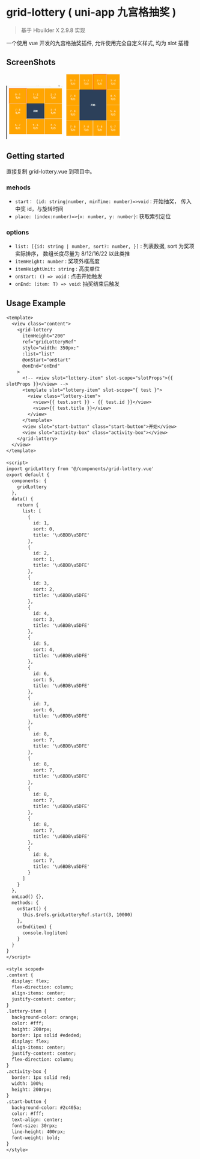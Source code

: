 # grid-lottery ( uni-app 九宫格抽奖 )

> 基于 Hbuilder X 2.9.8 实现

一个使用 vue 开发的九宫格抽奖插件, 允许使用完全自定义样式, 均为 slot 插槽

## ScreenShots

<p float="left">
<img src="./9.png" width="30%">
<img src="./12.png" width="30%">
</p>

## Getting started

直接复制 grid-lottery.vue 到项目中。

### mehods

- `start： (id: string|number, minTime: number)=>void` : 开始抽奖， 传入中奖 id，与旋转时间
- `place: (index:number)=>{x: number, y: number}`: 获取索引定位

### options

- `list: [{id: string | number, sort?: number, }]` : 列表数据, sort 为奖项实际排序， 数组长度尽量为 8/12/16/22 以此类推
- `itemHeight: number` : 奖项外框高度
- `itemHeightUnit: string` : 高度单位
- `onStart: () => void` : 点击开始触发
- `onEnd: (item: T) => void`: 抽奖结束后触发

## Usage Example

```vue
<template>
  <view class="content">
    <grid-lottery
      itemHeight="200"
      ref="gridLotteryRef"
      style="width: 350px;"
      :list="list"
      @onStart="onStart"
      @onEnd="onEnd"
    >
      <!-- <view slot="lottery-item" slot-scope="slotProps">{{ slotProps }}</view> -->
      <template slot="lottery-item" slot-scope="{ test }">
        <view class="lottery-item">
          <view>{{ test.sort }} - {{ test.id }}</view>
          <view>{{ test.title }}</view>
        </view>
      </template>
      <view slot="start-button" class="start-button">开始</view>
      <view slot="activity-box" class="activity-box"></view>
    </grid-lottery>
  </view>
</template>

<script>
import gridLottery from '@/components/grid-lottery.vue'
export default {
  components: {
    gridLottery
  },
  data() {
    return {
      list: [
        {
          id: 1,
          sort: 0,
          title: '\u6BDB\u5DFE'
        },
        {
          id: 2,
          sort: 1,
          title: '\u6BDB\u5DFE'
        },
        {
          id: 3,
          sort: 2,
          title: '\u6BDB\u5DFE'
        },
        {
          id: 4,
          sort: 3,
          title: '\u6BDB\u5DFE'
        },
        {
          id: 5,
          sort: 4,
          title: '\u6BDB\u5DFE'
        },
        {
          id: 6,
          sort: 5,
          title: '\u6BDB\u5DFE'
        },
        {
          id: 7,
          sort: 6,
          title: '\u6BDB\u5DFE'
        },
        {
          id: 8,
          sort: 7,
          title: '\u6BDB\u5DFE'
        },
        {
          id: 8,
          sort: 7,
          title: '\u6BDB\u5DFE'
        },
        {
          id: 8,
          sort: 7,
          title: '\u6BDB\u5DFE'
        },
        {
          id: 8,
          sort: 7,
          title: '\u6BDB\u5DFE'
        },
        {
          id: 8,
          sort: 7,
          title: '\u6BDB\u5DFE'
        }
      ]
    }
  },
  onLoad() {},
  methods: {
    onStart() {
      this.$refs.gridLotteryRef.start(3, 10000)
    },
    onEnd(item) {
      console.log(item)
    }
  }
}
</script>

<style scoped>
.content {
  display: flex;
  flex-direction: column;
  align-items: center;
  justify-content: center;
}
.lottery-item {
  background-color: orange;
  color: #fff;
  height: 200rpx;
  border: 1px solid #ededed;
  display: flex;
  align-items: center;
  justify-content: center;
  flex-direction: column;
}
.activity-box {
  border: 1px solid red;
  width: 100%;
  height: 200rpx;
}
.start-button {
  background-color: #2c405a;
  color: #fff;
  text-align: center;
  font-size: 30rpx;
  line-height: 400rpx;
  font-weight: bold;
}
</style>
```
